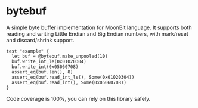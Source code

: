 # bytebuf

A simple byte buffer implementation for MoonBit language. It supports both reading and writing Little Endian and Big Endian numbers, with mark/reset and discard/shrink support.

```MoonBit
test "example" {
  let buf = @bytebuf.make_unpooled(10)
  buf.write_int_le(0x01020304)
  buf.write_int(0x05060708)
  assert_eq(buf.len(), 8)
  assert_eq(buf.read_int_le(), Some(0x01020304))
  assert_eq(buf.read_int(), Some(0x05060708))
}
```

Code coverage is 100%, you can rely on this library safely.

